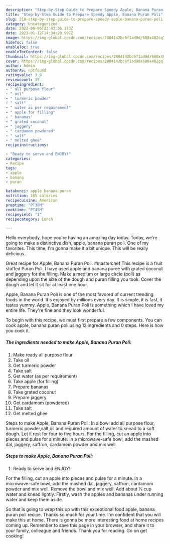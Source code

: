 ```yaml
---
description: "Step-by-Step Guide to Prepare Speedy Apple, Banana Puran Poli"
title: "Step-by-Step Guide to Prepare Speedy Apple, Banana Puran Poli"
slug: 210-step-by-step-guide-to-prepare-speedy-apple-banana-puran-poli
category: Uncategorized
date: 2022-06-06T23:43:36.173Z
date: 2023-01-12T14:34:20.997Z
image: https://img-global.cpcdn.com/recipes/2804142bc6f1ad9d/680x482cq70/apple-banana-puran-poli-recipe-main-photo.jpg
hideToc: false
enableToc: true
enableTocContent: false
thumbnail: https://img-global.cpcdn.com/recipes/2804142bc6f1ad9d/680x482cq70/apple-banana-puran-poli-recipe-main-photo.jpg
cover: https://img-global.cpcdn.com/recipes/2804142bc6f1ad9d/680x482cq70/apple-banana-puran-poli-recipe-main-photo.jpg
author: Admin
authorAv: notfound
ratingvalue: 3.9
reviewcount: 15
recipeingredient:
- " all purpose flour"
- " oil"
- " turmeric powder"
- " salt"
- " water as per requirement"
- " apple for filling"
- " bananas"
- " grated coconut"
- " jaggery"
- " cardamom powdered"
- " salt"
- " melted ghee"
recipeinstructions:

- "Ready to serve and ENJOY!"
categories:
- Recipe
tags:
- apple
- banana
- puran

katakunci: apple banana puran 
nutrition: 165 calories
recipecuisine: American
preptime: "PT38M"
cooktime: "PT45M"
recipeyield: "1"
recipecategory: Lunch

---
```



Hello everybody, hope you're having an amazing day today. Today, we're going to make a distinctive dish, apple, banana puran poli. One of my favorites. This time, I'm gonna make it a bit unique. This will be really delicious.

Great recipe for Apple, Banana Puran Poli. #masterchef This recipe is a fruit stuffed Puran Poli. I have used apple and banana puree with grated coconut and jaggery for the filling. Make a medium or large circle (poli) as depending upon the size of the dough and puran filling you took. Cover the dough and let it sit for at least one hour.

Apple, Banana Puran Poli is one of the most favored of current trending foods in the world. It's enjoyed by millions every day. It is simple, it is fast, it tastes yummy. Apple, Banana Puran Poli is something which I have loved my entire life. They're fine and they look wonderful.


To begin with this recipe, we must first prepare a few components. You can cook apple, banana puran poli using 12 ingredients and 0 steps. Here is how you cook it.

<!--inarticleads1-->

##### The ingredients needed to make Apple, Banana Puran Poli:

1. Make ready  all purpose flour
1. Take  oil
1. Get  turmeric powder
1. Take  salt
1. Get  water (as per requirement)
1. Take  apple (for filling)
1. Prepare  bananas
1. Take  grated coconut
1. Prepare  jaggery
1. Get  cardamom (powdered)
1. Take  salt
1. Get  melted ghee


Steps to make Apple, Banana Puran Poli: In a bowl add all purpose flour, turmeric powder,salt,oil and required amount of water to knead to a soft dough. Let it rest for four to five hours. For the filling, cut an apple into pieces and pulse for a minute. In a microwave-safe bowl, add the mashed dal, jaggery, saffron, cardamom powder and mix well. 

<!--inarticleads2-->

##### Steps to make Apple, Banana Puran Poli:


1. Ready to serve and ENJOY!

For the filling, cut an apple into pieces and pulse for a minute. In a microwave-safe bowl, add the mashed dal, jaggery, saffron, cardamom powder and mix well. Remove the bowl and mix well. Add about ⅓ cup water and knead lightly. Firstly, wash the apples and bananas under running water and keep them aside. 

So that is going to wrap this up with this exceptional food apple, banana puran poli recipe. Thanks so much for your time. I'm confident that you will make this at home. There is gonna be more interesting food at home recipes coming up. Remember to save this page in your browser, and share it to your family, colleague and friends. Thank you for reading. Go on get cooking!
